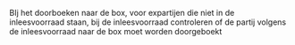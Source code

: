 BIj het doorboeken naar de box, voor expartijen die niet in de inleesvoorraad staan, bij de inleesvoorraad controleren of de partij volgens de inleesvoorraad naar de box moet worden doorgeboekt